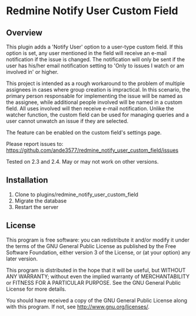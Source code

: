 # Redmine Notify User Custom Field

## Overview

This plugin adds a 'Notify User' option to a user-type custom field.  If this 
option is set, any user mentioned in the field will receive an e-mail 
notification if the issue is changed.  The notification will only be sent if the 
user has his/her email notification setting to 'Only to issues I watch or am 
involved in' or higher.

This project is intended as a rough workaround to the problem of multiple 
assignees in cases where group creation is impractical.  In this scenario, the 
primary person responsable for implementing the issue will be named as the 
assignee, while additional people involved will be named in a custom field.
All uses involved will then receive e-mail notification.  Unlike the watcher 
function, the custom field can be used for managing queries and a user cannot
unwatch an issue if they are selected.

The feature can be enabled on the custom field's settings page.

Please report issues to: 
  https://github.com/ande3577/redmine_notify_user_custom_field/issues
  
Tested on 2.3 and 2.4.  May or may not work on other versions.

## Installation

1.  Clone to plugins/redmine_notify_user_custom_field
1.  Migrate the database
1.  Restart the server

## License

This program is free software: you can redistribute it and/or modify 
it under the terms of the GNU General Public License as published by
the Free Software Foundation, either version 3 of the License, or
(at your option) any later version.

This program is distributed in the hope that it will be useful,
but WITHOUT ANY WARRANTY; without even the implied warranty of
MERCHANTABILITY or FITNESS FOR A PARTICULAR PURPOSE.  See the
GNU General Public License for more details.

You should have received a copy of the GNU General Public License
along with this program.  If not, see <http://www.gnu.org/licenses/>.
